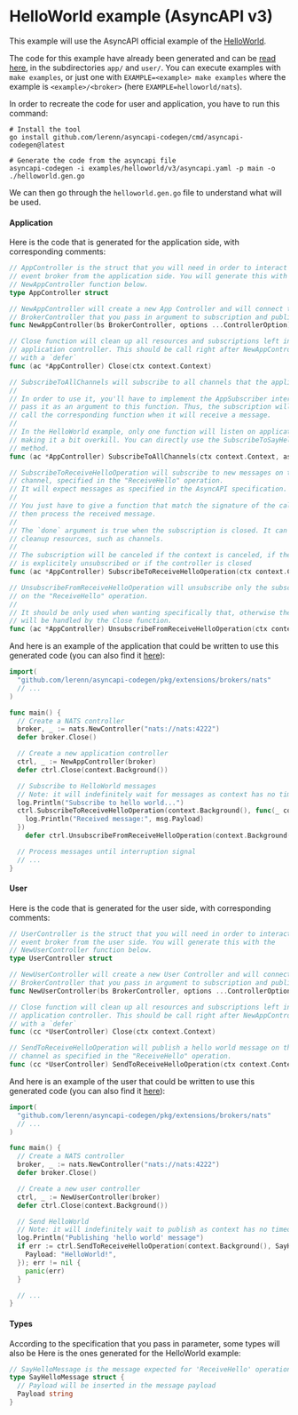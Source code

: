 # HelloWorld example (AsyncAPI v3)

This example will use the AsyncAPI official example of the
[HelloWorld](https://www.asyncapi.com/docs/tutorials/getting-started/hello-world).

The code for this example have already been generated and can be
[read here](./examples/helloworld/v3), in the subdirectories `app/`
and `user/`. You can execute examples with `make examples`, or just one with
`EXAMPLE=<example> make examples` where the example is `<example>/<broker>`
(here `EXAMPLE=helloworld/nats`).

In order to recreate the code for user and application, you have to run this command:

```shell
# Install the tool
go install github.com/lerenn/asyncapi-codegen/cmd/asyncapi-codegen@latest

# Generate the code from the asyncapi file
asyncapi-codegen -i examples/helloworld/v3/asyncapi.yaml -p main -o ./helloworld.gen.go
```

We can then go through the `helloworld.gen.go` file to understand what will be used.

#### Application

Here is the code that is generated for the application side, with corresponding
comments:

```go
// AppController is the struct that you will need in order to interact with the
// event broker from the application side. You will generate this with the
// NewAppController function below.
type AppController struct

// NewAppController will create a new App Controller and will connect the
// BrokerController that you pass in argument to subscription and publication method.
func NewAppController(bs BrokerController, options ...ControllerOption) *AppController

// Close function will clean up all resources and subscriptions left in the
// application controller. This should be call right after NewAppController
// with a `defer`
func (ac *AppController) Close(ctx context.Context)

// SubscribeToAllChannels will subscribe to all channels that the application should listen to.
//
// In order to use it, you'll have to implement the AppSubscriber interface and
// pass it as an argument to this function. Thus, the subscription will automatically
// call the corresponding function when it will receive a message.
//
// In the HelloWorld example, only one function will listen on application side,
// making it a bit overkill. You can directly use the SubscribeToSayHelloFromHelloChannel
// method.
func (ac *AppController) SubscribeToAllChannels(ctx context.Context, as AppSubscriber) error

// SubscribeToReceiveHelloOperation will subscribe to new messages on the "hello"
// channel, specified in the "ReceiveHello" operation.
// It will expect messages as specified in the AsyncAPI specification.
//
// You just have to give a function that match the signature of the callback and
// then process the received message.
//
// The `done` argument is true when the subscription is closed. It can be used to
// cleanup resources, such as channels.
//
// The subscription will be canceled if the context is canceled, if the subscription
// is explicitely unsubscribed or if the controller is closed
func (ac *AppController) SubscribeToReceiveHelloOperation(ctx context.Context, fn func(msg SayHelloMessage)) error

// UnsubscribeFromReceiveHelloOperation will unsubscribe only the subscription
// on the "ReceiveHello" operation.
//
// It should be only used when wanting specifically that, otherwise the clean up
// will be handled by the Close function.
func (ac *AppController) UnsubscribeFromReceiveHelloOperation(ctx context.Context)
```

And here is an example of the application that could be written to use this generated
code (you can also find it [here](./examples/helloworld/v3)):

```go
import(
  "github.com/lerenn/asyncapi-codegen/pkg/extensions/brokers/nats"
  // ...
)

func main() {
  // Create a NATS controller
  broker, _ := nats.NewController("nats://nats:4222")
  defer broker.Close()

  // Create a new application controller
  ctrl, _ := NewAppController(broker)
  defer ctrl.Close(context.Background())

  // Subscribe to HelloWorld messages
  // Note: it will indefinitely wait for messages as context has no timeout
  log.Println("Subscribe to hello world...")
  ctrl.SubscribeToReceiveHelloOperation(context.Background(), func(_ context.Context, msg SayHelloMessage) {
    log.Println("Received message:", msg.Payload)
  })
	defer ctrl.UnsubscribeFromReceiveHelloOperation(context.Background())

  // Process messages until interruption signal
  // ...
}
```

#### User

Here is the code that is generated for the user side, with corresponding
comments:

```go
// UserController is the struct that you will need in order to interact with the
// event broker from the user side. You will generate this with the
// NewUserController function below.
type UserController struct

// NewUserController will create a new User Controller and will connect the
// BrokerController that you pass in argument to subscription and publication method.
func NewUserController(bs BrokerController, options ...ControllerOption) *UserController

// Close function will clean up all resources and subscriptions left in the
// application controller. This should be call right after NewAppController
// with a `defer`
func (cc *UserController) Close(ctx context.Context)

// SendToReceiveHelloOperation will publish a hello world message on the "hello"
// channel as specified in the "ReceiveHello" operation.
func (cc *UserController) SendToReceiveHelloOperation(ctx context.Context, msg SayHelloMessage) error
```

And here is an example of the user that could be written to use this generated
code (you can also find it [here](./examples/helloworld/v3)):

```go
import(
  "github.com/lerenn/asyncapi-codegen/pkg/extensions/brokers/nats"
  // ...
)

func main() {
  // Create a NATS controller
  broker, _ := nats.NewController("nats://nats:4222")
  defer broker.Close()

  // Create a new user controller
  ctrl, _ := NewUserController(broker)
  defer ctrl.Close(context.Background())

  // Send HelloWorld
  // Note: it will indefinitely wait to publish as context has no timeout
  log.Println("Publishing 'hello world' message")
  if err := ctrl.SendToReceiveHelloOperation(context.Background(), SayHelloMessage{
    Payload: "HelloWorld!",
  }); err != nil {
    panic(err)
  }

  // ...
}
```

#### Types

According to the specification that you pass in parameter, some types will also
be  Here is the ones generated for the HelloWorld example:

```go
// SayHelloMessage is the message expected for 'ReceiveHello' operation
type SayHelloMessage struct {
  // Payload will be inserted in the message payload
  Payload string
}
```